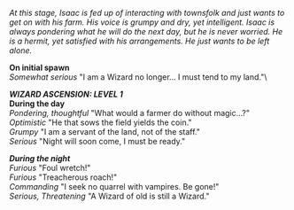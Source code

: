 *At this stage, Isaac is fed up of interacting with townsfolk and just wants to get on with his farm. His voice is grumpy and dry, yet intelligent. Isaac is always pondering what he will do the next day, but he is never worried. He is a hermit, yet satisfied with his arrangements. He just wants to be left alone.*

**On initial spawn**\
*Somewhat serious*  "I am a Wizard no longer... I must tend to my land."\

***WIZARD ASCENSION: LEVEL 1***\
**During the day**\
*Pondering, thoughtful*  "What would a farmer do without magic...?"\
*Optimistic*  "He that sows the field yields the coin."\
*Grumpy*  "I am a servant of the land, not of the staff."\
*Serious*  "Night will soon come, I must be ready."

***During the night***\
*Furious*  "Foul wretch!"\
*Furious*  "Treacherous roach!"\
*Commanding*  "I seek no quarrel with vampires. Be gone!"\
*Serious, Threatening*  "A Wizard of old is still a Wizard."
